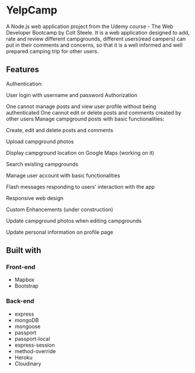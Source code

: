 # YelpCamp

A Node.js web application project from the Udemy course - The Web Developer Bootcamp by Colt Steele. It is a web application designed to add, rate and review different campgrounds, different users(read campers) can put in their comments and concerns, so that it is a well informed and well prepared camping trip for other users.

## Features
Authentication:

User login with username and password
Authorization

One cannot manage posts and view user profile without being authenticated
One cannot edit or delete posts and comments created by other users
Manage campground posts with basic functionalities:

Create, edit and delete posts and comments

Upload campground photos

Display campground location on Google Maps (working on it)

Search existing campgrounds

Manage user account with basic functionalities

Flash messages responding to users' interaction with the app

Responsive web design

Custom Enhancements (under construction)

Update campground photos when editing campgrounds

Update personal information on profile page


 ## Built with
### Front-end
- Mapbox
- Bootstrap
### Back-end
- express
- mongoDB
- mongoose
- passport
- passport-local
- express-session
- method-override
- Heroku
- Cloudinary
